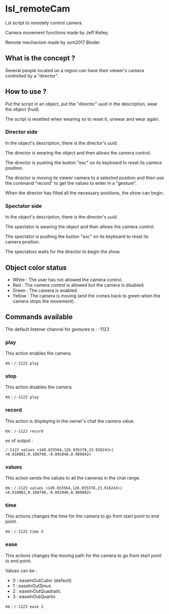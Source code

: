 # lsl_remoteCam
Lsl script to remotely control camera.

Camera movement functions made by Jeff Kelley.

Remote mechanism made by ssm2017 Binder.

## What is the concept ?
Several people located on a region can have their viewer's camera controlled by a "director".

## How to use ?
Put the script in an object, put the "director" uuid in the description, wear the object (hud).

The script is resetted when wearing so to reset it, unwear and wear again.

### Director side
In the object's description, there is the director's uuid.

The director is wearing the object and then allows the camera control.

The director is pushing the button "esc" on its keyboard to reset its camera position.

The director is moving its viewer camera to a selected position and then use the command "record" to get the values to enter in a "gesture".

When the director has filled all the necessary positions, the show can begin.

### Spectator side
In the object's description, there is the director's uuid.

The spectator is wearing the object and then allows the camera control.

The spectator is pushing the button "esc" on its keyboard to reset its camera position.

The spectators waits for the director to begin the show.

## Object color status
  * White : The user has not allowed the camera control.
  * Red : The camera control is allowed but the camera is disabled.
  * Green : The camera is enabled.
  * Yellow : The camera is moving (and the comes back to green when the camera stops the movement).

## Commands available
The default listener channel for gestures is : -1123

### play
This action enables the camera.

ex : `/-1123 play`

### stop
This action disables the camera.

ex : `/-1123 play`

### record
This action is displaying in the owner's chat the camera value.

ex : `/-1123 record`

ex of output :

`/-1123 values <149.033564,126.035378,23.916243>|<0.010002,0.108740,-0.091046,0.989842>`

### values
This action sends the values to all the cameras in the chat range.

ex : `/-1123 values <149.033564,126.035378,23.916243>|<0.010002,0.108740,-0.091046,0.989842>`

### time
This actions changes the time for the camera to go from start point to end point.

ex : `/-1123 time 4`

### ease
This actions changes the moving path for the camera to go from start point to end point.

Values can be :
  * 0 : easeInOutCubic (default)
  * 1 : easeInOutSinus
  * 2 : easeInOutQuadratic
  * 3 : easeInOutQuartic

ex : `/-1123 ease 2`
